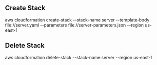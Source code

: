 ## Create Stack

aws cloudformation create-stack --stack-name server --template-body file://server.yaml --parameters file://server-parameters.json --region us-east-1

## Delete Stack

aws cloudformation delete-stack --stack-name server --region us-east-1
